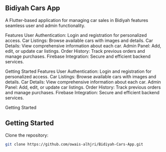 ## Bidiyah Cars App

A Flutter-based application for managing car sales in Bidiyah features seamless user and admin functionality.

Features
User Authentication: Login and registration for personalized access.
Car Listings: Browse available cars with images and details.
Car Details: View comprehensive information about each car.
Admin Panel: Add, edit, or update car listings.
Order History: Track previous orders and manage purchases.
Firebase Integration: Secure and efficient backend services.

Getting Started
Features
User Authentication: Login and registration for personalized access.
Car Listings: Browse available cars with images and details.
Car Details: View comprehensive information about each car.
Admin Panel: Add, edit, or update car listings.
Order History: Track previous orders and manage purchases.
Firebase Integration: Secure and efficient backend services.

Getting Started

## Getting Started

Clone the repository:

```bash
git clone https://github.com/owais-alhjri/Bidiyah-Cars-App.git
```
